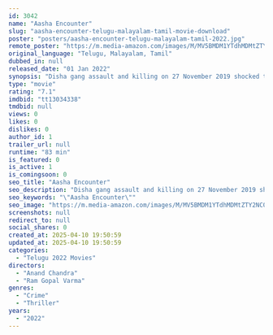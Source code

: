 ```yaml
---
id: 3042
name: "Aasha Encounter"
slug: "aasha-encounter-telugu-malayalam-tamil-movie-download"
poster: "posters/aasha-encounter-telugu-malayalam-tamil-2022.jpg"
remote_poster: "https://m.media-amazon.com/images/M/MV5BMDM1YTdhMDMtZTY2NC00NDFjLTk4M2YtY2U4YzIwN2JlNGMzXkEyXkFqcGdeQXVyOTc2MTgwNjY@._V1_SX300.jpg"
original_language: "Telugu, Malayalam, Tamil"
dubbed_in: null
released_date: "01 Jan 2022"
synopsis: "Disha gang assault and killing on 27 November 2019 shocked the entire country when 4 young guys in a Lorry targeted a Scooty driving young veterinary doctor and brutalized her crossing the upper limits in the crime history of India"
type: "movie"
rating: "7.1"
imdbid: "tt13034338"
tmdbid: null
views: 0
likes: 0
dislikes: 0
author_id: 1
trailer_url: null
runtime: "83 min"
is_featured: 0
is_active: 1
is_comingsoon: 0
seo_title: "Aasha Encounter"
seo_description: "Disha gang assault and killing on 27 November 2019 shocked the entire country when 4 young guys in a Lorry targeted a Scooty driving young veterinary doctor and brutalized her crossing the upper limits in the crime history of India"
seo_keywords: "\"Aasha Encounter\""
seo_image: "https://m.media-amazon.com/images/M/MV5BMDM1YTdhMDMtZTY2NC00NDFjLTk4M2YtY2U4YzIwN2JlNGMzXkEyXkFqcGdeQXVyOTc2MTgwNjY@._V1_SX300.jpg"
screenshots: null
redirect_to: null
social_shares: 0
created_at: 2025-04-10 19:50:59
updated_at: 2025-04-10 19:50:59
categories:
  - "Telugu 2022 Movies"
directors:
  - "Anand Chandra"
  - "Ram Gopal Varma"
genres:
  - "Crime"
  - "Thriller"
years:
  - "2022"
---
```

